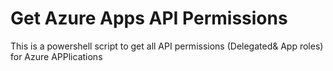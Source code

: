 # Get Azure Apps API Permissions
This is a powershell script to get all API permissions (Delegated&amp; App roles) for Azure APPlications
